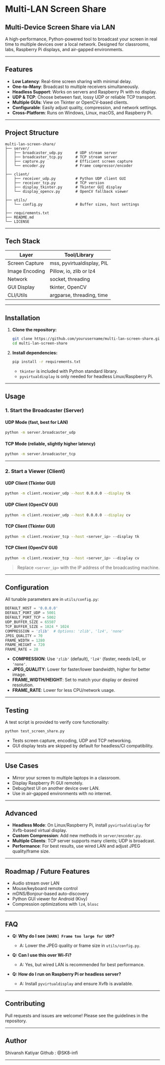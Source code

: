 # Multi-LAN Screen Share

## Multi-Device Screen Share via LAN

A high-performance, Python-powered tool to broadcast your screen in real time to multiple devices over a local network. Designed for classrooms, labs, Raspberry Pi displays, and air-gapped environments.

---

## Features

- **Low Latency**: Real-time screen sharing with minimal delay.
- **One-to-Many**: Broadcast to multiple receivers simultaneously.
- **Headless Support**: Works on servers and Raspberry Pi with no display.
- **UDP & TCP**: Choose between fast, lossy UDP or reliable TCP transport.
- **Multiple GUIs**: View on Tkinter or OpenCV-based clients.
- **Configurable**: Easily adjust quality, compression, and network settings.
- **Cross-Platform**: Runs on Windows, Linux, macOS, and Raspberry Pi.

---

## Project Structure

```
multi-lan-screen-share/
├── server/
│   ├── broadcaster_udp.py      # UDP stream server
│   ├── broadcaster_tcp.py      # TCP stream server
│   ├── capture.py              # Efficient screen capture
│   └── encoder.py              # Frame compressor/encoder
│
├── client/
│   ├── receiver_udp.py         # Python UDP client GUI
│   ├── receiver_tcp.py         # TCP version
│   ├── display_tkinter.py      # Tkinter GUI display
│   └── display_opencv.py       # OpenCV fallback viewer
│
├── utils/
│   └── config.py               # Buffer sizes, host settings
│
├── requirements.txt
├── README.md
└── LICENSE
```

---

## Tech Stack

| Layer            | Tool/Library                |
|------------------|----------------------------|
| Screen Capture   | mss, pyvirtualdisplay, PIL |
| Image Encoding   | Pillow, io, zlib or lz4    |
| Network          | socket, threading          |
| GUI Display      | tkinter, OpenCV            |
| CLI/Utils        | argparse, threading, time  |

---

## Installation

1. **Clone the repository:**
   ```bash
   git clone https://github.com/yourusername/multi-lan-screen-share.git
   cd multi-lan-screen-share
   ```

2. **Install dependencies:**
   ```bash
   pip install -r requirements.txt
   ```
   - `tkinter` is included with Python standard library.
   - `pyvirtualdisplay` is only needed for headless Linux/Raspberry Pi.

---

## Usage

### 1. Start the Broadcaster (Server)

#### **UDP Mode** (fast, best for LAN)
```bash
python -m server.broadcaster_udp
```

#### **TCP Mode** (reliable, slightly higher latency)
```bash
python -m server.broadcaster_tcp
```

---

### 2. Start a Viewer (Client)

#### **UDP Client (Tkinter GUI)**
```bash
python -m client.receiver_udp --host 0.0.0.0 --display tk
```

#### **UDP Client (OpenCV GUI)**
```bash
python -m client.receiver_udp --host 0.0.0.0 --display cv
```

#### **TCP Client (Tkinter GUI)**
```bash
python -m client.receiver_tcp --host <server_ip> --display tk
```

#### **TCP Client (OpenCV GUI)**
```bash
python -m client.receiver_tcp --host <server_ip> --display cv
```

> Replace `<server_ip>` with the IP address of the broadcasting machine.

---

## Configuration

All tunable parameters are in `utils/config.py`:

```python
DEFAULT_HOST = '0.0.0.0'
DEFAULT_PORT_UDP = 5001
DEFAULT_PORT_TCP = 5002
UDP_BUFFER_SIZE = 65507
TCP_BUFFER_SIZE = 1024 * 1024
COMPRESSION = 'zlib'  # Options: 'zlib', 'lz4', 'none'
JPEG_QUALITY = 70
FRAME_WIDTH = 1280
FRAME_HEIGHT = 720
FRAME_RATE = 20
```

- **COMPRESSION**: Use `'zlib'` (default), `'lz4'` (faster, needs lz4), or `'none'`.
- **JPEG_QUALITY**: Lower for faster/lower bandwidth, higher for better image.
- **FRAME_WIDTH/HEIGHT**: Set to match your display or desired resolution.
- **FRAME_RATE**: Lower for less CPU/network usage.

---

## Testing

A test script is provided to verify core functionality:

```bash
python test_screen_share.py
```

- Tests screen capture, encoding, UDP and TCP networking.
- GUI display tests are skipped by default for headless/CI compatibility.

---

## Use Cases

-  Mirror your screen to multiple laptops in a classroom.
-  Display Raspberry Pi GUI remotely.
-  Debug/test UI on another device over LAN.
-  Use in air-gapped environments with no internet.

---

##  Advanced

- **Headless Mode**: On Linux/Raspberry Pi, install `pyvirtualdisplay` for Xvfb-based virtual display.
- **Custom Compression**: Add new methods in `server/encoder.py`.
- **Multiple Clients**: TCP server supports many clients; UDP is broadcast.
- **Performance**: For best results, use wired LAN and adjust JPEG quality/frame size.

---

##  Roadmap / Future Features

-  Audio stream over LAN
-  Mouse/keyboard remote control
-  mDNS/Bonjour-based auto-discovery
-  Python GUI viewer for Android (Kivy)
-  Compression optimizations with `lz4`, `blosc`

---

## FAQ

- **Q: Why do I see `[WARN] Frame too large for UDP`?**
  - A: Lower the JPEG quality or frame size in `utils/config.py`.

- **Q: Can I use this over Wi-Fi?**
  - A: Yes, but wired LAN is recommended for best performance.

- **Q: How do I run on Raspberry Pi or headless server?**
  - A: Install `pyvirtualdisplay` and ensure Xvfb is available.

---

## Contributing

Pull requests and issues are welcome! Please see the guidelines in the repository.

---

## Author

Shivansh Katiyar
Github : @SK8-infi

---
